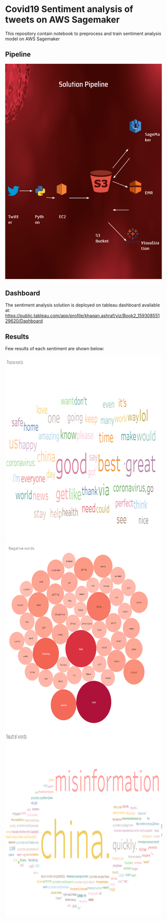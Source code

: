 # Covid19 Sentiment analysis of tweets on AWS Sagemaker

This repository contain notebook to preprocess and train sentiment analysis model on AWS Sagemaker

## Pipeline

<img src="covid_SA_pipeline.PNG">

## Dashboard

The sentiment analysis solution is deployed on tableau dashboard available at:
https://public.tableau.com/app/profile/khaqan.ashraf/viz/Book2_15930855129620/Dashboard

## Results

Few results of each sentiment are shown below:

<img src="SA_positive.PNG" width="600" height="600">
<img src="SA_negative.PNG" width="600" height="600">
<img src="SA_neutral.PNG" width="600" height="600">
